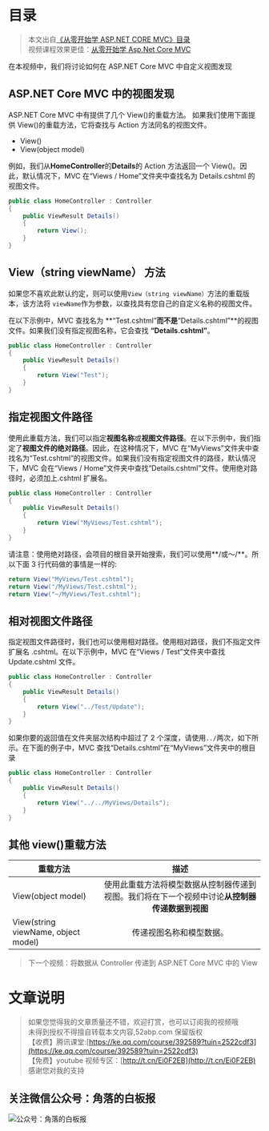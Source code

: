 # 目录

> 本文出自[《从零开始学 ASP.NET CORE MVC》目录](https://www.52abp.com/wiki/mvc/0.1.4/1.Intro) </br>
> 视频课程效果更佳：[从零开始学 Asp.Net Core MVC](https://study.163.com/course/courseMain.htm?courseId=1209215803&share=2&shareId=400000000309007) </br>

在本视频中，我们将讨论如何在 ASP.NET Core MVC 中自定义视图发现

## ASP.NET Core MVC 中的视图发现

ASP.NET Core MVC 中有提供了几个 View()的重载方法。 如果我们使用下面提供 View()的重载方法，它将查找与 Action 方法同名的视图文件。

- View()
- View(object model)

例如，我们从**HomeController**的**Details**的 Action 方法返回一个 View()。因此，默认情况下，MVC 在“Views / Home”文件夹中查找名为 Details.cshtml 的视图文件。

```csharp
public class HomeController : Controller
{
    public ViewResult Details()
    {
        return View();
    }
}
```

## View（string viewName） 方法

如果您不喜欢此默认约定，则可以使用`View（string viewName）`方法的重载版本，该方法将 `viewName`作为参数，以查找具有您自己的自定义名称的视图文件。

在以下示例中，MVC 查找名为 **“Test.cshtml”**而不是**“Details.cshtml”**的视图文件。如果我们没有指定视图名称，它会查找 **“Details.cshtml”**。

```csharp
public class HomeController : Controller
{
    public ViewResult Details()
    {
        return View("Test");
    }
}
```

## 指定视图文件路径

使用此重载方法，我们可以指定**视图名称**或**视图文件路径**。在以下示例中，我们指定了**视图文件的绝对路径**。因此，在这种情况下，MVC 在“MyViews”文件夹中查找名为“Test.cshtml”的视图文件。如果我们没有指定视图文件的路径，默认情况下，MVC 会在“Views / Home”文件夹中查找“Details.cshtml”文件。使用绝对路径时，必须加上.cshtml 扩展名。

```csharp
public class HomeController : Controller
{
    public ViewResult Details()
    {
        return View("MyViews/Test.cshtml");
    }
}
```

请注意：使用绝对路径，会项目的根目录开始搜索，我们可以使用**/或〜/**。所以下面 3 行代码做的事情是一样的:

```csharp
return View("MyViews/Test.cshtml");
return View("/MyViews/Test.cshtml");
return View("~/MyViews/Test.cshtml");
```

## 相对视图文件路径

指定视图文件路径时，我们也可以使用相对路径。使用相对路径，我们不指定文件扩展名 .cshtml。在以下示例中，MVC 在“Views / Test”文件夹中查找 Update.cshtml 文件。

```csharp
public class HomeController : Controller
{
    public ViewResult Details()
    {
        return View("../Test/Update");
    }
}
```

如果你要的返回值在文件夹层次结构中超过了 2 个深度，请使用`../`两次，如下所示。在下面的例子中，MVC 查找“Details.cshtml”在“MyViews”文件夹中的根目录

```csharp
public class HomeController : Controller
{
    public ViewResult Details()
    {
        return View("../../MyViews/Details");
    }
}
```

## 其他 view()重载方法

| 重载方法                            |                                              描述                                              |
| ----------------------------------- | :--------------------------------------------------------------------------------------------: |
| View(object model)                  | 使用此重载方法将模型数据从控制器传递到视图。我们将在下一个视频中讨论**从控制器传递数据到视图** |
| View(string viewName, object model) |                                    传递视图名称和模型数据。                                    |

> 下一个视频：将数据从 Controller 传递到 ASP.NET Core MVC 中的 View

# 文章说明

> 如果您觉得我的文章质量还不错，欢迎打赏，也可以订阅我的视频哦 </br>
> 未得到授权不得擅自转载本文内容,52abp.com 保留版权 </br>
> 【收费】腾讯课堂:[https://ke.qq.com/course/392589?tuin=2522cdf3](https://ke.qq.com/course/392589?tuin=2522cdf3) </br>
> 【免费】youtube 视频专区：[http://t.cn/Ei0F2EB](http://t.cn/Ei0F2EB) </br>
> 感谢您对我的支持

## 关注微信公众号：角落的白板报

![公众号：角落的白板报](https://git.imweb.io/werltm/picturebed/raw/master/yoyomooc/aspnet/jiaoluowechat.png)

